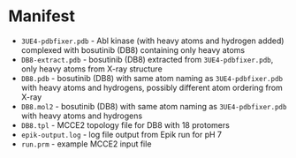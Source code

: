 # Manifest

* `3UE4-pdbfixer.pdb` - Abl kinase (with heavy atoms and hydrogen added) complexed with bosutinib (DB8) containing only heavy atoms
* `DB8-extract.pdb` - bosutinib (DB8) extracted from `3UE4-pdbfixer.pdb`, only heavy atoms from X-ray structure
* `DB8.pdb` - bosutinib (DB8) with same atom naming as `3UE4-pdbfixer.pdb` with heavy atoms and hydrogens, possibly different atom ordering from X-ray
* `DB8.mol2` - bosutinib (DB8) with same atom naming as `3UE4-pdbfixer.pdb` with heavy atoms and hydrogens
* `DB8.tpl` - MCCE2 topology file for DB8 with 18 protomers
* `epik-output.log` - log file output from Epik run for pH 7
* `run.prm` - example MCCE2 input file
